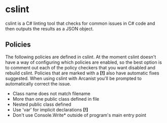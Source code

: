 cslint
======

cslint is a C# linting tool that checks for common issues in C# code and then outputs the results as a JSON object.

Policies
-----------

The following policies are defined in cslint.  At the moment cslint doesn't have a way of configuring which policies are enabled, so the best option is to comment out each of the policy checkers that you want disabled and rebuild cslint.  Policies that are marked with a **[!]** also have automatic fixes suggested.  When using cslint with Arcanist you'll be prompted to automatically correct the issue.

  * Class name does not match filename
  * More than one public class defined in file
  * Nested public class defined
  * Use 'var' for implicit declarations **[!]**
  * Don't use Console.Write\* outside of program's main entry point
